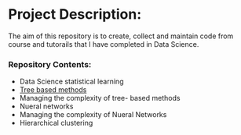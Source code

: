 # Project Description:
The aim of this repository is to create, collect and maintain code from course and tutorails that I have completed in Data Science. 

### Repository Contents:
- Data Science statistical learning
- [Tree based methods](https://github.com/thisWande/Data-Science-with-python/blob/housing_tree/Cali-housing-notebook.ipynb)
- Managing the complexity of tree- based methods
- Nueral networks
- Managing the complexity of Nueral Networks
- Hierarchical clustering
